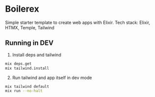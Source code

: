 # Boilerex

Simple starter template to create web apps with Elixir.
Tech stack: Elixir, HTMX, Temple, Tailwind

## Running in DEV

1. Install deps and tailwind
```bash
mix deps.get
mix tailwind.install
```

2. Run tailwind and app itself in dev mode
```bash
mix tailwind default
mix run --no-halt
```
